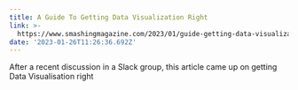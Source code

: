 ```yaml
---
title: A Guide To Getting Data Visualization Right
link: >-
  https://www.smashingmagazine.com/2023/01/guide-getting-data-visualization-right/
date: '2023-01-26T11:26:36.692Z'
---
```


After a recent discussion in a Slack group, this article came up on getting Data Visualisation right
